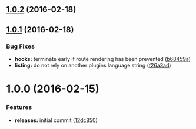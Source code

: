 <a name="1.0.2"></a>
## [1.0.2](https://github.com/hypeJunction/Elgg-group_membership/compare/1.0.1...v1.0.2) (2016-02-18)




<a name="1.0.1"></a>
## [1.0.1](https://github.com/hypeJunction/Elgg-group_membership/compare/1.0.0...v1.0.1) (2016-02-18)


### Bug Fixes

* **hooks:** terminate early if route rendering has been prevented ([b68459a](https://github.com/hypeJunction/Elgg-group_membership/commit/b68459a))
* **listing:** do not rely on another plugins language string ([f26a3ad](https://github.com/hypeJunction/Elgg-group_membership/commit/f26a3ad))



<a name="1.0.0"></a>
# 1.0.0 (2016-02-15)


### Features

* **releases:** initial commit ([12dc850](https://github.com/hypeJunction/Elgg-group_membership/commit/12dc850))



